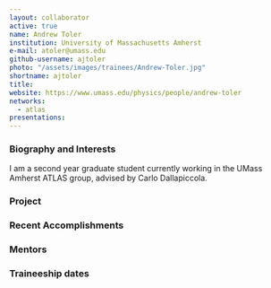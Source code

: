 ```yaml
---
layout: collaborator
active: true
name: Andrew Toler
institution: University of Massachusetts Amherst
e-mail: atoler@umass.edu
github-username: ajtoler
photo: "/assets/images/trainees/Andrew-Toler.jpg"
shortname: ajtoler
title: 
website: https://www.umass.edu/physics/people/andrew-toler
networks:
  - atlas
presentations:
---
```


### Biography and Interests
 
 I am a second year graduate student currently working in the UMass Amherst ATLAS group, advised by Carlo Dallapiccola. 

### Project 

### Recent Accomplishments

### Mentors 

### Traineeship dates


